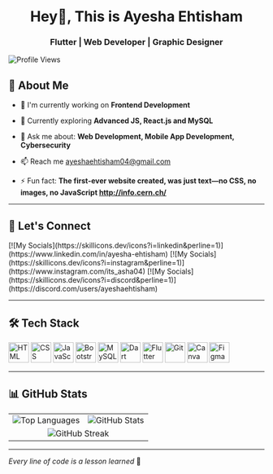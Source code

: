   <h1 align="center"> Hey👋, This is Ayesha Ehtisham </h1>
  <h3 align="center"> Flutter | Web Developer | Graphic Designer </h3>

![Profile Views](https://komarev.com/ghpvc/?username=ayeshaehtisham&label=Profile%20Views&color=0e75b6&style=flat)  

## 🚀 About Me

- 🔭 I'm currently working on **Frontend Development**

- 🌱 Currently exploring **Advanced JS, React.js and MySQL**
  
- 💬 Ask me about: **Web Development, Mobile App Development, Cybersecurity**
   
- 📫 Reach me ayeshaehtisham04@gmail.com
  
- ⚡ Fun fact: **The first-ever website created, was just text—no CSS, no images, no JavaScript http://info.cern.ch/**

---

## 🔗 Let's Connect
<p align="left">
[![My Socials](https://skillicons.dev/icons?i=linkedin&perline=1)](https://www.linkedin.com/in/ayesha-ehtisham)
[![My Socials](https://skillicons.dev/icons?i=instagram&perline=1)](https://www.instagram.com/its_asha04)
[![My Socials](https://skillicons.dev/icons?i=discord&perline=1)](https://discord.com/users/ayeshaehtisham)
</p>

---

## 🛠️ Tech Stack
<p align="left">
  <img src="https://cdn.jsdelivr.net/gh/devicons/devicon/icons/html5/html5-original.svg" alt="HTML" width="40" height="40"/>
  <img src="https://cdn.jsdelivr.net/gh/devicons/devicon/icons/css3/css3-original.svg" alt="CSS" width="40" height="40"/>
  <img src="https://cdn.jsdelivr.net/gh/devicons/devicon/icons/javascript/javascript-original.svg" alt="JavaScript" width="40" height="40"/>
  <img src="https://cdn.jsdelivr.net/gh/devicons/devicon/icons/bootstrap/bootstrap-original.svg" alt="Bootstrap" width="40" height="40"/>
  <img src="https://cdn.jsdelivr.net/gh/devicons/devicon/icons/mysql/mysql-original.svg" alt="MySQL" width="40" height="40"/>
  <img src="https://cdn.jsdelivr.net/gh/devicons/devicon/icons/dart/dart-original.svg" alt="Dart" width="40" height="40"/>
  <img src="https://cdn.jsdelivr.net/gh/devicons/devicon/icons/flutter/flutter-original.svg" alt="Flutter" width="40" height="40"/>
  <img src="https://cdn.jsdelivr.net/gh/devicons/devicon/icons/git/git-original.svg" alt="Git" width="40" height="40"/>
  <img src="https://cdn.jsdelivr.net/gh/devicons/devicon/icons/canva/canva-original.svg" alt="Canva" width="40" height="40"/>
  <img src="https://cdn.jsdelivr.net/gh/devicons/devicon/icons/figma/figma-original.svg" alt="Figma" width="40" height="40"/>
</p>

---

## 📊 GitHub Stats
<table>
  <tr>
    <td>
      <img src="https://github-readme-stats.vercel.app/api/top-langs/?username=ayeshaehtisham&layout=compact&theme=default" alt="Top Languages" />
    </td>
    <td>
      <img src="https://github-readme-stats.vercel.app/api?username=ayeshaehtisham&show_icons=true&theme=default" alt="GitHub Stats" />
    </td>
  </tr>
  <tr>
    <td colspan="2" align="center">
      <img src="https://streak-stats.demolab.com/?user=ayeshaehtisham&theme=default" alt="GitHub Streak" />
    </td>
  </tr>
</table>

---

*Every line of code is a lesson learned* 🌟

